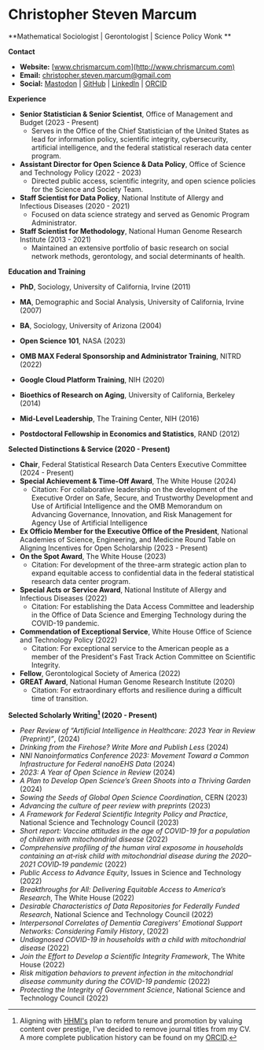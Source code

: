 # Christopher Steven Marcum

**Mathematical Sociologist | Gerontologist | Science Policy Wonk **

**Contact**

*   **Website:** [www.chrismarcum.com](http://www.chrismarcum.com)
*   **Email:** christopher.steven.marcum@gmail.com
*   **Social:** [Mastodon](https://sciences.social/@csmarcum) | [GitHub](https://github.com/cmarcum) | [LinkedIn](https://www.linkedin.com/in/christopher-steven-marcum-15b88249/) | [ORCID](https://orcid.org/0000-0002-0899-6143)


**Experience**
*   **Senior Statistician & Senior Scientist**, Office of Management and Budget (2023 - Present)
    *   Serves in the Office of the Chief Statistician of the United States as lead for information policy, scientific integrity, cybersecurity, artificial intelligence, and the federal statistical reserach data center program.
*   **Assistant Director for Open Science & Data Policy**, Office of Science and Technology Policy (2022 - 2023)
    *   Directed public access, scientific integrity, and open science policies for the Science and Society Team.
*   **Staff Scientist for Data Policy**, National Institute of Allergy and Infectious Diseases (2020 - 2021)
    *   Focused on data science strategy and served as Genomic Program Administrator.
*   **Staff Scientist for Methodology**, National Human Genome Research Institute (2013 - 2021)
    *   Maintained an extensive portfolio of basic research on social network methods, gerontology, and social determinants of health.

**Education and Training**
*   **PhD**, Sociology, University of California, Irvine (2011)
*   **MA**, Demographic and Social Analysis, University of California, Irvine (2007)
*   **BA**, Sociology, University of Arizona (2004)

*   **Open Science 101**, NASA (2023)
*   **OMB MAX Federal Sponsorship and Administrator Training**, NITRD (2022)
*   **Google Cloud Platform Training**, NIH (2020)
*   **Bioethics of Research on Aging**, University of California, Berkeley (2014)
*   **Mid-Level Leadership**, The Training Center, NIH (2016)   
*   **Postdoctoral Fellowship in Economics and Statistics**, RAND (2012)

**Selected Distinctions & Service (2020 - Present)**
*   **Chair**, Federal Statistical Research Data Centers Executive Committee (2024 - Present)
*   **Special Achievement & Time-Off Award**, The White House (2024)
    *   Citation: For collaborative leadership on the development of the Executive Order on Safe, Secure, and Trustworthy Development and Use of Artificial Intelligence and the OMB Memorandum on Advancing Governance, Innovation, and Risk Management for Agency Use of Artificial Intelligence 
*   **Ex Officio Member for the Executive Office of the President**, National Academies of Science, Engineering, and Medicine Round Table on Aligning Incentives for Open Scholarship (2023 - Present)
*   **On the Spot Award**, The White House (2023)
    *   Citation:   For development of the three-arm strategic action plan to expand equitable access to confidential data in the federal statistical research data center program. 
*   **Special Acts or Service Award**, National Institute of Allergy and Infectious Diseases (2022)
    *   Citation: For establishing the Data Access Committee and leadership in the Office of Data Science and Emerging Technology during the COVID-19 pandemic. 
*   **Commendation of Exceptional Service**, White House Office of Science and Technology Policy (2022)
    *   Citation: For exceptional service to the American people as a member of the President's Fast Track Action Committee on Scientific Integrity.
*   **Fellow**, Gerontological Society of America (2022)
*   **GREAT Award**, National Human Genome Research Institute (2020)
    *   Citation: For extraordinary efforts and resilience during a difficult time of transition.

**Selected Scholarly Writing[^1] (2020 - Present)**
*   *Peer Review of “Artificial Intelligence in Healthcare: 2023 Year in Review (Preprint)”*, (2024)
*   *Drinking from the Firehose? Write More and Publish Less* (2024)
*   *NNI Nanoinformatics Conference 2023: Movement Toward a Common Infrastructure for Federal nanoEHS Data* (2024)
*   *2023: A Year of Open Science in Review* (2024)
*   *A Plan to Develop Open Science’s Green Shoots into a Thriving Garden* (2024)
*   *Sowing the Seeds of Global Open Science Coordination*, CERN (2023)
*   *Advancing the culture of peer review with preprints* (2023)
*   *A Framework for Federal Scientific Integrity Policy and Practice*, National Science and Technology Council (2023)
*   *Short report: Vaccine attitudes in the age of COVID-19 for a population of children with mitochondrial disease* (2022)
*   *Comprehensive profiling of the human viral exposome in households containing an at‐risk child with mitochondrial disease during the 2020–2021 COVID‐19 pandemic* (2022)
*   *Public Access to Advance Equity*, Issues in Science and Technology (2022)
*   *Breakthroughs for All: Delivering Equitable Access to America’s Research*, The White House (2022)
*   *Desirable Characteristics of Data Repositories for Federally Funded Research*, National Science and Technology Council (2022)
*   *Interpersonal Correlates of Dementia Caregivers’ Emotional Support Networks: Considering Family History*, (2022)
*   *Undiagnosed COVID-19 in households with a child with mitochondrial disease* (2022)
*   *Join the Effort to Develop a Scientific Integrity Framework*, The White House (2022)
*   *Risk mitigation behaviors to prevent infection in the mitochondrial disease community during the COVID-19 pandemic*  (2022)
*   *Protecting the Integrity of Government Science*, National Science and Technology Council (2022)

[^1]: Aligning with [HHMI's](https://www.hhmi.org/about/policies) plan to reform tenure and promotion by valuing content over prestige, I've decided to remove journal titles from my CV. A more complete publication history can be found on my [ORCID](https://orcid.org/0000-0002-0899-6143).
